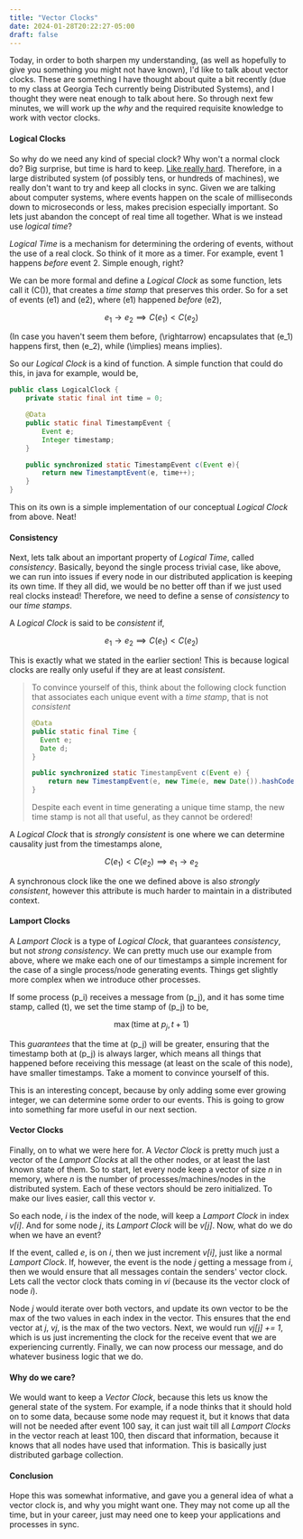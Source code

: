 ```yaml
---
title: "Vector Clocks"
date: 2024-01-28T20:22:27-05:00
draft: false
---
```


Today, in order to both sharpen my understanding, (as well as hopefully to give you something you might not have known), I'd like to talk about vector clocks.
These are something I have thought about quite a bit recently (due to my class at Georgia Tech currently being Distributed Systems), and I thought they were
neat enough to talk about here. So through next few minutes, we will work up the *why* and the required requisite knowledge to work with vector clocks.

#### Logical Clocks

So why do we need any kind of special clock? Why won't a normal clock do?
Big surprise, but time is hard to keep. [Like really hard](https://en.wikipedia.org/wiki/History_of_timekeeping_devices).
Therefore, in a large distributed system (of possibly tens, or hundreds of machines), we really don't want to try and keep all clocks in sync. 
Given we are talking about computer systems, where events happen on the scale of milliseconds down to microseconds or less, makes precision especially important.
So lets just abandon the concept of real time all together. What is we instead use *logical time*?

*Logical Time* is a mechanism for determining the ordering of events, without the use of a real clock. So think of it more as a timer.
For example, event 1 happens *before* event 2. Simple enough, right?

We can be more formal and define a *Logical Clock* as some function, lets call it \(C()\), that creates a *time stamp* that preserves this order.
So for a set of events \(e1\) and \(e2\), where \(e1\) happened *before* \(e2\),

$$
e_1 \rightarrow e_2 \implies C(e_1) < C(e_2)
$$

(In case you haven't seem them before, \(\rightarrow\) encapsulates that \(e_1\) happens first, then \(e_2\), while \(\implies\) means implies).

So our *Logical Clock* is a kind of function. A simple function that could do this, in java for example, would be,

```java
public class LogicalClock {
    private static final int time = 0;

    @Data
    public static final TimestampEvent {
        Event e;
        Integer timestamp;
    }

    public synchronized static TimestampEvent c(Event e){
        return new TimestamptEvent(e, time++);
    }
}
```

This on its own is a simple implementation of our conceptual *Logical Clock* from above. Neat!

#### Consistency

Next, lets talk about an important property of *Logical Time*, called *consistency*. Basically, beyond the single process trivial case, like above,
we can run into issues if every node in our distributed application is keeping its own time. If they all did, we would be no better off than if
we just used real clocks instead! Therefore, we need to define a sense of *consistency* to our *time stamps*.

A *Logical Clock* is said to be *consistent* if,

$$
e_1 \rightarrow e_2 \implies C(e_1) < C(e_2)
$$

This is exactly what we stated in the earlier section! This is because logical clocks are really only useful if they are at least *consistent*.

> To convince yourself of this, think about the following clock function that associates each unique event with a *time stamp*, that is not *consistent*
> ```java
> @Data
> public static final Time {
>   Event e;
>   Date d;
> }
> 
> public synchronized static TimestampEvent c(Event e) {
>     return new TimestampEvent(e, new Time(e, new Date()).hashCode());
> }
> ```
> Despite each event in time generating a unique time stamp, the new time stamp is not all that useful, as they cannot be ordered!

A *Logical Clock* that is *strongly consistent* is one where we can determine causality just from the timestamps alone,

$$
C(e_1) < C(e_2) \implies e_1 \rightarrow e_2
$$

A synchronous clock like the one we defined above is also *strongly consistent*, however this attribute is much harder to maintain in a distributed context.

#### Lamport Clocks

A *Lamport Clock* is a type of *Logical Clock*, that guarantees *consistency*, but not *strong consistency*. We can pretty much use our example from above, where
we make each one of our timestamps a simple increment for the case of a single process/node generating events. Things get slightly more complex when we introduce
other processes.

If some process \(p_i\) receives a message from \(p_j\), and it has some time stamp, called \(t\), we set the time stamp of \(p_j\) to be,

$$
\max(\text{time at} \ p_j, t + 1)
$$

This *guarantees* that the time at \(p_j\) will be greater, ensuring that the timestamp both at \(p_j\) is always larger, which means all things that happened before
receiving this message (at least on the scale of this node), have smaller timestamps. Take a moment to convince yourself of this.

This is an interesting concept, because by only adding some ever growing integer, we can determine some order to our events. This is going to grow into something far
more useful in our next section.

#### Vector Clocks

Finally, on to what we were here for. A *Vector Clock* is pretty much just a vector of the *Lamport Clocks* at all the other nodes, or at least the 
last known state of them. So to start, let every node keep a vector of size *n* in memory, where *n* is the number of processes/machines/nodes in the distributed system.
Each of these vectors should be zero initialized. To make our lives easier, call this vector *v*.

So each node, *i* is the index of the node, will keep a *Lamport Clock* in index *v[i]*. And for some node *j*, its *Lamport Clock* will be *v[j]*. Now, what do we do
when we have an event?

If the event, called *e*, is on *i*, then we just increment *v[i]*, just like a normal *Lamport Clock*. If, however, the event is the node *j* getting a message from
*i*, then we would ensure that all messages contain the senders' vector clock. Lets call the vector clock thats coming in *vi* (because its the vector clock of node *i*).

Node *j* would iterate over both vectors, and update its own vector to be the max of the two values in each index in the vector. This ensures that the end vector at
*j*, *vj*, is the max of the two vectors. Next, we would run *vj[j] += 1*, which is us just incrementing the clock for the receive event that we are experiencing currently.
Finally, we can now process our message, and do whatever business logic that we do.

#### Why do we care?

We would want to keep a *Vector Clock*, because this lets us know the general state of the system. For example, if a node thinks that it should hold on to some data, because
some node may request it, but it knows that data will not be needed after event 100 say, it can just wait till all *Lamport Clocks* in the vector reach at least 100, then
discard that information, because it knows that all nodes have used that information. This is basically just distributed garbage collection.


#### Conclusion

Hope this was somewhat informative, and gave you a general idea of what a vector clock is, and why you might want one. They may not come up all the time, but in your 
career, just may need one to keep your applications and processes in sync.
